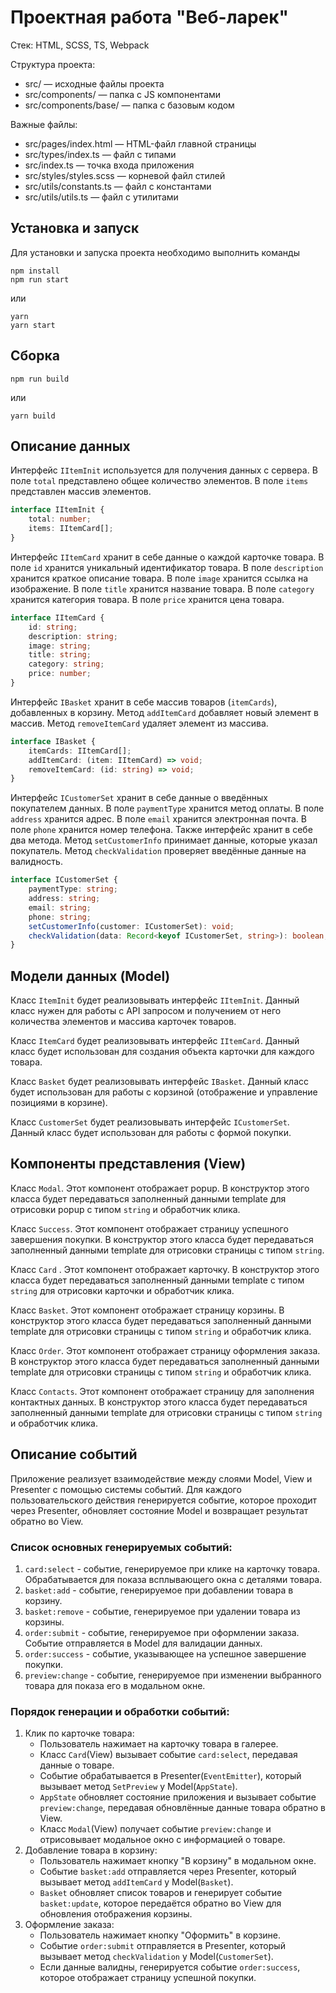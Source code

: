 # Проектная работа "Веб-ларек"

Стек: HTML, SCSS, TS, Webpack

Структура проекта:
- src/ — исходные файлы проекта
- src/components/ — папка с JS компонентами
- src/components/base/ — папка с базовым кодом

Важные файлы:
- src/pages/index.html — HTML-файл главной страницы
- src/types/index.ts — файл с типами
- src/index.ts — точка входа приложения
- src/styles/styles.scss — корневой файл стилей
- src/utils/constants.ts — файл с константами
- src/utils/utils.ts — файл с утилитами

## Установка и запуск
Для установки и запуска проекта необходимо выполнить команды

```
npm install
npm run start
```

или

```
yarn
yarn start
```
## Сборка

```
npm run build
```

или

```
yarn build
```
## Описание данных
Интерфейс ```IItemInit``` используется для получения данных с сервера. В поле ```total``` представлено общее количество элементов. В поле ```items``` представлен массив элементов.

```typescript
interface IItemInit {
    total: number;
    items: IItemCard[];
}
```
Интерфейс ```IItemCard``` хранит в себе данные о каждой карточке товара. В поле ```id``` хранится уникальный идентификатор товара. В поле ```description``` хранится краткое описание товара. В поле ```image``` хранится ссылка на изображение. В поле ```title``` хранится название товара. В поле ```category``` хранится категория товара. В поле ```price``` хранится цена товара.

```typescript
interface IItemCard {
    id: string;
    description: string;
    image: string;
    title: string;
    category: string;
    price: number;
}
```
Интерфейс ```IBasket``` хранит в себе массив товаров (```itemCards```), добавленных в корзину. Метод ```addItemCard``` добавляет новый элемент в массив. Метод ```removeItemCard``` удаляет элемент из массива.

```typescript
interface IBasket {
    itemCards: IItemCard[];
    addItemCard: (item: IItemCard) => void;
    removeItemCard: (id: string) => void;
}
```
Интерфейс ```ICustomerSet``` хранит в себе данные о введённых покупателем данных. В поле ```paymentType``` хранится метод оплаты. В поле ```address``` хранится адрес. В поле ```email``` хранится электронная почта. В поле ```phone``` хранится номер телефона. Также интерфейс хранит в себе два метода. Метод ```setCustomerInfo``` принимает данные, которые указал покупатель. Метод ```checkValidation``` проверяет введённые данные на валидность.

```typescript
interface ICustomerSet {
    paymentType: string;
    address: string;
    email: string;
    phone: string;
    setCustomerInfo(customer: ICustomerSet): void;
    checkValidation(data: Record<keyof ICustomerSet, string>): boolean;
}
```
## Модели данных (Model)
Класс ```ItemInit``` будет реализовывать интерфейс ```IItemInit```. Данный класс нужен для работы с API запросом и получением от него количества элементов и массива карточек товаров.

Класс ```ItemCard``` будет реализовывать интерфейс ```IItemCard```. Данный класс будет использован для создания объекта карточки для каждого товара.

Класс ```Basket``` будет реализовывать интерфейс ```IBasket```. Данный класс будет использован для работы с корзиной (отображение и управление позициями в корзине).

Класс ```CustomerSet``` будет реализовывать интерфейс ```ICustomerSet```. Данный класс будет использован для работы с формой покупки.

## Компоненты представления (View)
Класс ```Modal```. Этот компонент отображает popup. В конструктор этого класса будет передаваться заполненный данными template для отрисовки popup с типом ```string``` и обработчик клика.

Класс ```Success```. Этот компонент отображает страницу успешного завершения покупки. В конструктор этого класса будет передаваться заполненный данными template для отрисовки страницы с типом ```string```.

Класс ```Card``` . Этот компонент отображает карточку. В конструктор этого класса будет передаваться заполненный данными template с типом ```string``` для отрисовки карточки и обработчик клика.

Класс ```Basket```. Этот компонент отображает страницу корзины. В конструктор этого класса будет передаваться заполненный данными template для отрисовки страницы с типом ```string``` и обработчик клика.

Класс ```Order```. Этот компонент отображает страницу оформления заказа. В конструктор этого класса будет передаваться заполненный данными template для отрисовки страницы с типом ```string``` и обработчик клика.

Класс ```Contacts```. Этот компонент отображает страницу для заполнения контактных данных. В конструктор этого класса будет передаваться заполненный данными template для отрисовки страницы с типом ```string``` и обработчик клика.

## Описание событий
Приложение реализует взаимодействие между слоями Model, View и Presenter с помощью системы событий. Для каждого пользовательского действия генерируется событие, которое проходит через Presenter, обновляет состояние Model и возвращает результат обратно во View.
### Список основных генерируемых событий:
1. ```card:select``` - событие, генерируемое при клике на карточку товара. Обрабатывается для показа всплывающего окна с деталями товара.
2. ```basket:add``` - событие, генерируемое при добавлении товара в корзину.
3. ```basket:remove``` - событие, генерируемое при удалении товара из корзины.
4. ```order:submit``` - событие, генерируемое при оформлении заказа. Событие отправляется в Model для валидации данных.
5. ```order:success``` - событие, указывающее на успешное завершение покупки.
6. ```preview:change``` - событие, генерируемое при изменении выбранного товара для показа его в модальном окне.
### Порядок генерации и обработки событий:
1. Клик по карточке товара:
   * Пользователь нажимает на карточку товара в галерее.
   * Класс ```Card```(View) вызывает событие ```card:select```, передавая данные о товаре.
   * Событие обрабатывается в Presenter(```EventEmitter```), который вызывает метод ```SetPreview``` у Model(```AppState```).
   * ```AppState``` обновляет состояние приложения и вызывает событие ```preview:change```, передавая обновлённые данные товара обратно в View.
   * Класс ```Modal```(View) получает событие ```preview:change``` и отрисовывает модальное окно с информацией о товаре. 
2. Добавление товара в корзину:
   * Пользователь нажимает кнопку "В корзину" в модальном окне.
   * Событие ```basket:add``` отправляется через Presenter, который вызывает метод ```addItemCard``` у Model(```Basket```).
   * ```Basket``` обновляет список товаров и генерирует событие ```basket:update```, которое передаётся обратно во View для обновления отображения корзины.
3. Оформление заказа:
   * Пользователь нажимает кнопку "Оформить" в корзине.
   * Событие ```order:submit``` отправляется в Presenter, который вызывает метод ```checkValidation``` у Model(```CustomerSet```).
   * Если данные валидны, генерируется событие ```order:success```, которое отображает страницу успешной покупки.